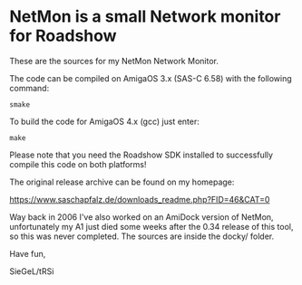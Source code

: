 # NetMon is a small Network monitor for Roadshow

These are the sources for my NetMon Network Monitor.

The code can be compiled on AmigaOS 3.x (SAS-C 6.58) with the following command:

```
smake
```

To build the code for AmigaOS 4.x (gcc) just enter:

```
make
```

Please note that you need the Roadshow SDK installed to successfully compile this code on both platforms!

The original release archive can be found on my homepage:

https://www.saschapfalz.de/downloads_readme.php?FID=46&CAT=0

Way back in 2006 I've also worked on an AmiDock version of NetMon,
unfortunately my A1 just died some weeks after the 0.34 release
of this tool, so this was never completed.
The sources are inside the docky/ folder.



Have fun,

SieGeL/tRSi
